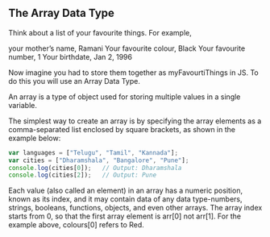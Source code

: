 ## The Array Data Type

Think about a list of your favourite things. For example, 

your mother’s name, Ramani
Your favourite colour, Black
Your favourite number, 1
Your birthdate, Jan 2, 1996

Now imagine you had to store them together as myFavourtiThings in JS. To do this you will use an Array Data Type.

An array is a type of object used for storing multiple values in a single variable.

The simplest way to create an array is by specifying the array elements as a comma-separated list enclosed by square brackets, as shown in the example below:

```js    
var languages = ["Telugu", "Tamil", "Kannada"];
var cities = ["Dharamshala", "Bangalore", "Pune"];
console.log(cities[0]);   // Output: Dharamshala
console.log(cities[2]);   // Output: Pune
 ```

Each value (also called an element) in an array has a numeric position, known as its index, and it may contain data of any data type-numbers, strings, booleans, functions, objects, and even other arrays. The array index starts from 0, so that the first array element is arr[0] not arr[1]. For the example above, colours[0] refers to Red.